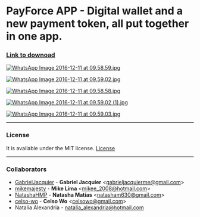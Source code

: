 # PayForce APP - Digital wallet and a new payment token, all put together in one app.

### [Link to downoad ](https://payforce.herokuapp.com/app.apk)

[![WhatsApp Image 2016-12-11 at 09.58.59.jpg](https://s18.postimg.org/z6dkudzax/Whats_App_Image_2016_12_11_at_09_58_59.jpg)](https://postimg.org/image/63zarkd11/)

[![WhatsApp Image 2016-12-11 at 09.59.02.jpg](https://s18.postimg.org/p7sm7wpvd/Whats_App_Image_2016_12_11_at_09_59_02.jpg)](https://postimg.org/image/vlhpb5ur9/)

[![WhatsApp Image 2016-12-11 at 09.58.58.jpg](https://s18.postimg.org/bgo55p0xl/Whats_App_Image_2016_12_11_at_09_58_58.jpg)](https://postimg.org/image/40ovjwd85/)

[![WhatsApp Image 2016-12-11 at 09.59.02 (1).jpg](https://s18.postimg.org/ogzw24ni1/Whats_App_Image_2016_12_11_at_09_59_02_1.jpg)](https://postimg.org/image/istlb8j5h/)


[![WhatsApp Image 2016-12-11 at 09.59.03.jpg](https://s18.postimg.org/6csa3r0ft/Whats_App_Image_2016_12_11_at_09_59_03.jpg)](https://postimg.org/image/72b2g40z9/)

<hr>

### License

It is available under the MIT license.
[License](https://opensource.org/licenses/mit-license.php)

<hr>

### Collaborators

* [GabrielJacquier](https://github.com/GabrielJacquier) -
**Gabriel Jacquier** &lt;gabrieljacquierme@gmail.com&gt;
* [mikemajesty](https://github.com/mikemajesty) -
**Mike Lima** &lt;mikee_2008@hotmail.com&gt;
* [NatashaHMP](https://github.com/NatashaHMP) -
**Natasha Matias** &lt;natasham630@gmail.com&gt;
* [celso-wo](https://github.com/celso-wo) -
**Celso Wo** &lt;celsowo@gmail.com&gt;
* Natalia Alexandria - natalia_alexandria@hotmail.com

